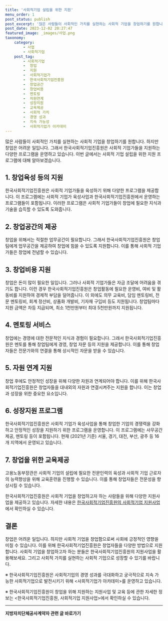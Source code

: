 ```yaml
---
title: '사회적기업 설립을 위한 지원'
menu_order: 1
post_status: publish
post_excerpt: '많은 사람들이 사회적인 가치를 실현하는 사회적 기업을 창업하기를 원합니다. 하지만 창업은 어려운 일입니다. 그래서 한국사회적기업진흥원은 사회적 기업가들을 지원하는 다양한 프로그램을 운영하고 있습니다. 이번 글에서는 사회적 기업 설립을 위한 지원 프로그램에 대해 알아보겠습니다.'
post_date: 2023-12-02 20:27:47
featured_image: _images/사업.png
taxonomy:
    category:
        - 사업
        - 사회적기업
    post_tag:
        - 사회적기업
        -  창업
        -  지원
        -  사회적기업가
        -  한국사회적기업진흥원
        -  창업공간
        -  창업비용
        -  멘토링
        -  자원연계
        -  성장지원
        -  교육제공
        -  사회적 가치
        -  경영 성과
        -  지속 가능성
        -  사회적기업가 아카데미
---
```



많은 사람들이 사회적인 가치를 실현하는 사회적 기업을 창업하기를 원합니다. 하지만 창업은 어려운 일입니다. 그래서 한국사회적기업진흥원은 사회적 기업가들을 지원하는 다양한 프로그램을 운영하고 있습니다. 이번 글에서는 사회적 기업 설립을 위한 지원 프로그램에 대해 알아보겠습니다.

## 1. 창업육성 등의 지원

한국사회적기업진흥원은 사회적 기업가들을 육성하기 위해 다양한 프로그램을 제공합니다. 이 프로그램에는 사회적 기업가 육성사업과 한국사회적기업진흥원에서 운영하는 프로그램들이 포함됩니다. 이러한 프로그램은 사회적 기업가들이 창업에 필요한 지식과 기술을 습득할 수 있도록 도와줍니다.

## 2. 창업공간의 제공

창업을 위해서는 적절한 업무공간이 필요합니다. 그래서 한국사회적기업진흥원은 창업팀에게 업무공간을 제공하여 창업에 힘쓸 수 있도록 지원합니다. 이를 통해 사회적 기업가들은 창업에 전념할 수 있습니다.

## 3. 창업비용 지원

창업은 돈이 많이 필요한 일입니다. 그러나 사회적 기업가들은 자금 조달에 어려움을 겪기도 합니다. 이런 경우 한국사회적기업진흥원은 창업활동에 필요한 운영비, 여비 및 활동비를 지원하여 경제적 부담을 덜어줍니다. 이 외에도 의무 교육비, 담임 멘토링비, 전문 멘토링비, 회계 정산비, 상품화 개발비, 기자재 구입비 등도 지원됩니다. 창업팀마다 지원 금액은 차등 지급되며, 최소 1천만원부터 최대 5천만원까지 지원됩니다.

## 4. 멘토링 서비스

창업에는 경영에 대한 전문적인 지식과 경험이 필요합니다. 그래서 한국사회적기업진흥원은 멘토를 통해 창업팀에게 경영, 창업 자문 등의 지원을 제공합니다. 이를 통해 창업자들은 전문가와의 연결을 통해 상시적인 자문을 받을 수 있습니다.

## 5. 자원 연계 지원

창업 후에도 안정적인 성장을 위해 다양한 자원과 연계되어야 합니다. 이를 위해 한국사회적기업진흥원은 창업자들을 대내외의 자원과 연결시켜주는 지원을 합니다. 이는 창업과 성장을 위한 중요한 요소입니다.

## 6. 성장지원 프로그램

한국사회적기업진흥원은 사회적 기업가 육성사업을 통해 창업한 기업의 경쟁력을 강화하고 안정적인 성장을 지원하기 위한 프로그램을 운영합니다. 이 프로그램에는 사무공간 제공, 멘토링 등이 포함됩니다. 현재 (2021년 기준) 서울, 경기, 대전, 부산, 광주 등 16개 지역에서 운영되고 있습니다.

## 7. 창업을 위한 교육제공

고용노동부장관은 사회적 기업의 설립에 필요한 전문인력의 육성과 사회적 기업 근로자의 능력향상을 위해 교육훈련을 진행할 수 있습니다. 이를 통해 창업자들은 전문성을 향상시킬 수 있습니다.

한국사회적기업진흥원은 사회적 기업을 창업하고자 하는 사람들을 위해 다양한 지원사업을 제공하고 있습니다. 자세한 내용은 [한국사회적기업진흥원의 사회적기업 지원사업](URL)에서 확인하실 수 있습니다.

## 결론

창업은 어려운 일입니다. 하지만 사회적 기업을 창업함으로써 사회에 긍정적인 영향을 미칠 수 있습니다. 이를 위해 한국사회적기업진흥원은 창업자들을 다양한 방법으로 지원합니다. 사회적 기업을 창업하고자 하는 분들은 한국사회적기업진흥원의 지원사업을 활용해보세요. 그리고 사회적 가치를 실현하는 사회적 기업으로 성장할 수 있기를 바랍니다.

※ 한국사회적기업진흥원은 사회적기업의 경영 성과를 극대화하고 궁극적으로 지속 가능한 사회적기업으로 발전시키기 위해 <사회적기업가 아카데미>를 운영하고 있습니다.

※ 한국사회적기업진흥원이 창업을 위해 지원하는 지원사업 및 교육 등에 관한 자세한 정보는 <한국사회적기업진흥원, 사회적기업 지원사업>에서 확인하실 수 있습니다.
<!-- wp:separator -->
<hr class="wp-block-separator has-alpha-channel-opacity"/>
<!-- /wp:separator -->

<!-- wp:group {"backgroundColor":"base","layout":{"type":"constrained"}} -->
<div class="wp-block-group has-base-background-color has-background"><!-- wp:paragraph {"align":"center","fontSize":"medium"} -->
<p class="has-text-align-center has-large-font-size"><strong>지방자치단체공사계약자 관련 글 바로가기</strong></p>
<!-- /wp:paragraph -->


<!-- wp:latest-posts
{"categories":[{"id":7140,"count":19,"description":"","link":"https://uknowlaw.com/category/%ec%a7%80%eb%b0%a9%ec%9e%90%ec%b9%98%eb%8b%a8%ec%b2%b4%ea%b3%b5%ec%82%ac%ea%b3%84%ec%95%bd%ec%9e%90/","name":"지방자치단체공사계약자","slug":"지방자치단체공사계약자","taxonomy":"category","parent":0,"meta":[],"_links":{"self":[{"href":"https://uknowlaw.com/wp-json/wp/v2/categories/7140"}],"collection":[{"href":"https://uknowlaw.com/wp-json/wp/v2/categories"}],"about":[{"href":"https://uknowlaw.com/wp-json/wp/v2/taxonomies/category"}],"wp:post_type":[{"href":"https://uknowlaw.com/wp-json/wp/v2/posts?categories=7140"}],"curies":[{"name":"wp","href":"https://api.w.org/{rel}","templated":true}]}}],"postsToShow":100,"excerptLength":28,"postLayout":"grid","columns":2,"featuredImageAlign":"left","featuredImageSizeSlug":"large","fontSize":"small"} /--></div>
<!-- /wp:group -->